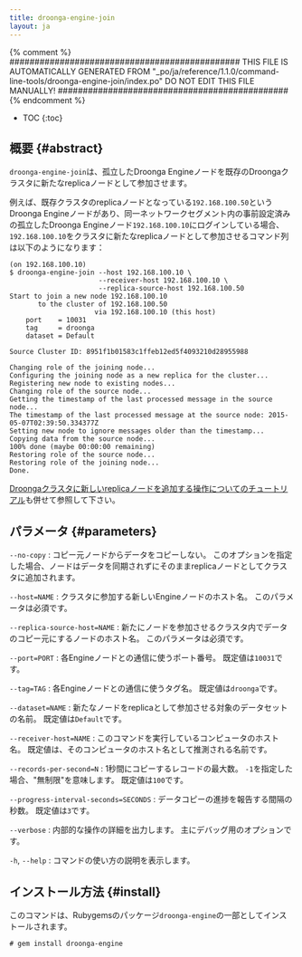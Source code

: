 ```yaml
---
title: droonga-engine-join
layout: ja
---
```


{% comment %}
##############################################
  THIS FILE IS AUTOMATICALLY GENERATED FROM
  "_po/ja/reference/1.1.0/command-line-tools/droonga-engine-join/index.po"
  DO NOT EDIT THIS FILE MANUALLY!
##############################################
{% endcomment %}


* TOC
{:toc}

## 概要 {#abstract}

`droonga-engine-join`は、孤立したDroonga Engineノードを既存のDroongaクラスタに新たなreplicaノードとして参加させます。

例えば、既存クラスタのreplicaノードとなっている`192.168.100.50`というDroonga Engineノードがあり、同一ネットワークセグメント内の事前設定済みの孤立したDroonga Engineノード`192.168.100.10`にログインしている場合、`192.168.100.10`をクラスタに新たなreplicaノードとして参加させるコマンド列は以下のようになります：

~~~
(on 192.168.100.10)
$ droonga-engine-join --host 192.168.100.10 \
                      --receiver-host 192.168.100.10 \
                      --replica-source-host 192.168.100.50
Start to join a new node 192.168.100.10
       to the cluster of 192.168.100.50
                     via 192.168.100.10 (this host)
    port    = 10031
    tag     = droonga
    dataset = Default

Source Cluster ID: 8951f1b01583c1ffeb12ed5f4093210d28955988

Changing role of the joining node...
Configuring the joining node as a new replica for the cluster...
Registering new node to existing nodes...
Changing role of the source node...
Getting the timestamp of the last processed message in the source node...
The timestamp of the last processed message at the source node: 2015-05-07T02:39:50.334377Z
Setting new node to ignore messages older than the timestamp...
Copying data from the source node...
100% done (maybe 00:00:00 remaining)
Restoring role of the source node...
Restoring role of the joining node...
Done.
~~~

[Droongaクラスタに新しいreplicaノードを追加する操作についてのチュートリアル](/ja/tutorial/add-replica/)も併せて参照して下さい。


## パラメータ {#parameters}

`--no-copy`
: コピー元ノードからデータをコピーしない。
  このオプションを指定した場合、ノードはデータを同期されずにそのままreplicaノードとしてクラスタに追加されます。

`--host=NAME`
: クラスタに参加する新しいEngineノードのホスト名。
  このパラメータは必須です。

`--replica-source-host=NAME`
: 新たにノードを参加させるクラスタ内でデータのコピー元にするノードのホスト名。
  このパラメータは必須です。

`--port=PORT`
: 各Engineノードとの通信に使うポート番号。
  既定値は`10031`です。

`--tag=TAG`
: 各Engineノードとの通信に使うタグ名。
  既定値は`droonga`です。

`--dataset=NAME`
: 新たなノードをreplicaとして参加させる対象のデータセットの名前。
  既定値は`Default`です。

`--receiver-host=NAME`
: このコマンドを実行しているコンピュータのホスト名。
  既定値は、そのコンピュータのホスト名として推測される名前です。

`--records-per-second=N`
: 1秒間にコピーするレコードの最大数。
  `-1`を指定した場合、"無制限"を意味します。
  既定値は`100`です。

`--progress-interval-seconds=SECONDS`
: データコピーの進捗を報告する間隔の秒数。
  既定値は`3`です。

`--verbose`
: 内部的な操作の詳細を出力します。
  主にデバッグ用のオプションです。

`-h`, `--help`
: コマンドの使い方の説明を表示します。


## インストール方法 {#install}

このコマンドは、Rubygemsのパッケージ`droonga-engine`の一部としてインストールされます。

~~~
# gem install droonga-engine
~~~

